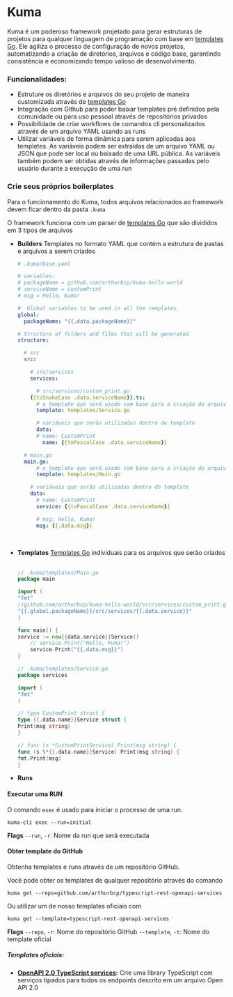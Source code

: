 # Kuma

Kuma é um poderoso framework projetado para gerar estruturas de projetos para qualquer linguagem de programação com base em [templates Go](https://pkg.go.dev/text/template). Ele agiliza o processo de configuração de novos projetos, automatizando a criação de diretórios, arquivos e código base, garantindo consistência e economizando tempo valioso de desenvolvimento.

### Funcionalidades:

- Estruture os diretórios e arquivos do seu projeto de maneira customizada através de [templates Go](https://pkg.go.dev/text/template)
- Integração com Github para poder baixar templates pré definidos pela comunidade ou para uso pessoal através de repositórios privados
- Possibilidade de criar workflows de comandos cli personalizados através de um arquivo YAML usando as runs
- Utilizar variáveis de forma dinâmica para serem aplicadas aos templetes. As variáveis podem ser extraídas de um arquivo YAML ou JSON que pode ser local ou baixado de uma URL pública. As variáveis também podem ser obtidas através de informações passadas pelo usuário durante a execução de uma run

### Crie seus próprios boilerplates

Para o funcionamento do Kuma, todos arquivos relacionados ao framework devem ficar dentro da pasta `.kuma`

O framework funciona com um parser de [templates Go](https://pkg.go.dev/text/template) que são divididos em 3 tipos de arquivos

- **Builders**
  Templates no formato YAML que contém a estrutura de pastas e arquivos a serem criados
  &nbsp;

  ```yaml
  # .kuma/base.yaml

  # variables:
  # packageName = github.com/arthurbcp/kuma-hello-world
  # serviceName = customPrint
  # msg = Hello, Kuma!

  #  Global variables to be used in all the templates.
  global:
    packageName: "{{.data.packageName}}"

  # Structure of folders and files that will be generated
  structure:

    # src
    src:

      # src/services
      services:

        # src/services/custom_print.go
      {{toSnakeCase .data.serviceName}}.ts:
        # o template que será usado com base para a criação do arquivo custom_print.go
        template: templates/Service.go

        # variáveis que serão utilizadas dentro do template
        data:
        # name: CustomPrint
          name: {{toPascalCase .data.serviceName}}

    # main.go
    main.go:
        # o template que será usado com base para a criação do arquivo main.go
        template: templates/Main.go

      # variáveis que serão utilizadas dentro do template
      data:
        # name: CustomPrint
        service: {{toPascalCase .data.serviceName}}

        # msg: Hello, Kuma!
        msg: {{.data.msg}}
  ```

  &nbsp;&nbsp;

- **Templates**
  [Templates Go](https://pkg.go.dev/text/template) individuais para os arquivos que serão criados
  &nbsp;

  ```go
  // .kuma/templates/Main.go
  package main

  import (
  "fmt"
  //github.com/arthurbcp/kuma-hello-world/src/services/custom_print.go
  "{{.global.packageName}}/src/services/{{.data.service}}"
  )

  func main() {
  service := new{{data.service}}Service()
      // service.Print("Hello, Kuma!")
      service.Print("{{.data.msg}}")
  }

  ```

  ```go
  // .kuma/templates/Service.go
  package services

  import (
  "fmt"
  )

  // type CustomPrint struct {
  type {{.data.name}}Service struct {
  Print(msg string)
  }

  // func (s *CustomPrintService) Print(msg string) {
  func (s \*{{.data.name}}Service) Print(msg string) {
  fmt.Print(msg)
  }

  ```

- **Runs**

#### Executar uma RUN

O comando `exec` é usado para iniciar o processo de uma run.

```
kuma-cli exec --run=initial
```

**Flags**
`--run`, `-r`: Nome da run que será executada

#### Obter template do GitHub

Obtenha templates e runs através de um repositório GitHub.

Você pode obter os templates de qualquer repositório através do comando

```
kuma get --repo=github.com/arthurbcp/typescript-rest-openapi-services
```

Ou utilizar um de nosso templates oficiais com

```
kuma get --template=typescript-rest-openapi-services
```

**Flags**
`--repo`, `-r`: Nome do repositório GitHub
`--template`, `-t`: Nome do template oficial

##### Templates oficiais:

- **[OpenAPI 2.0 TypeScript services](github.com/arthurbcp/typescript-rest-openapi-services):** Crie uma library TypeScript com serviços tipados para todos os endpoints descrito em um arquivo Open API 2.0

```

```
